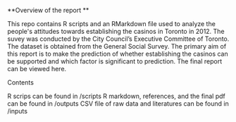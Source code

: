 **Overview of the report **

This repo contains R scripts and an RMarkdown file used to analyze the people's attitudes towards establishing the casinos in Toronto in 2012. The suvey was conducted by the City Council’s Executive Committee of Toronto. The dataset is obtained from the General Social Survey. The primary aim of this report is to make the prediction of whether establishing the casinos can be supported and which factor is significant to prediction. The final report can be viewed here.

Contents

R scrips can be found in /scripts
R markdown, references, and the final pdf can be found in /outputs
CSV file of raw data and literatures can be found in /inputs
